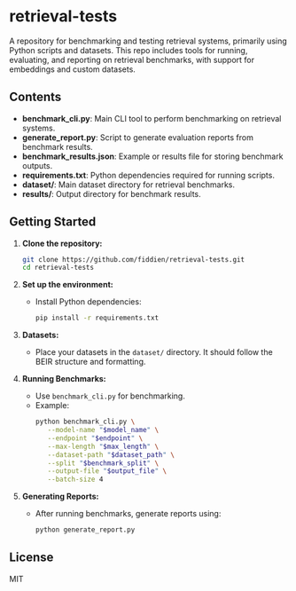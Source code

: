 # retrieval-tests

A repository for benchmarking and testing retrieval systems, primarily using Python scripts and datasets. This repo includes tools for running, evaluating, and reporting on retrieval benchmarks, with support for embeddings and custom datasets.

## Contents

- **benchmark_cli.py**: Main CLI tool to perform benchmarking on retrieval systems.
- **generate_report.py**: Script to generate evaluation reports from benchmark results.
- **benchmark_results.json**: Example or results file for storing benchmark outputs.
- **requirements.txt**: Python dependencies required for running scripts.
- **dataset/**: Main dataset directory for retrieval benchmarks.
- **results/**: Output directory for benchmark results.

## Getting Started

1. **Clone the repository:**
   ```bash
   git clone https://github.com/fiddien/retrieval-tests.git
   cd retrieval-tests
   ```

2. **Set up the environment:**
   - Install Python dependencies:
     ```bash
     pip install -r requirements.txt
     ```

3. **Datasets:**
   - Place your datasets in the `dataset/` directory. It should follow the BEIR structure and formatting.

4. **Running Benchmarks:**
   - Use `benchmark_cli.py` for benchmarking.
   - Example:
     ```bash
     python benchmark_cli.py \
        --model-name "$model_name" \
        --endpoint "$endpoint" \
        --max-length "$max_length" \
        --dataset-path "$dataset_path" \
        --split "$benchmark_split" \
        --output-file "$output_file" \
        --batch-size 4
     ```

5. **Generating Reports:**
   - After running benchmarks, generate reports using:
     ```bash
     python generate_report.py
     ```

## License

MIT
